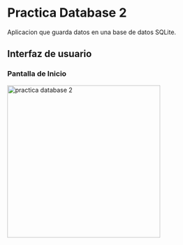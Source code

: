 # Practica Database 2

Aplicacion que guarda datos en una base de datos SQLite.


## Interfaz de usuario

### Pantalla de Inicio

<img src="https://github.com/danieldevelop/AIEP4S_Taller_Aplicaciones_Moviles/assets/51731637/eebc634e-a53a-4c52-ab04-5bd5d8f5c48f" alt="practica database 2" height="350">